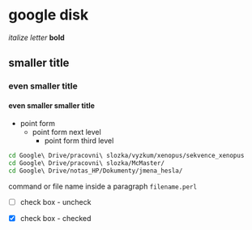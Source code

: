 # google disk

*italize letter*
**bold**

## smaller title
### even smaller title
#### even smaller smaller title

- point form
  - point form next level
    - point form third level

```bash
cd Google\ Drive/pracovni\ slozka/vyzkum/xenopus/sekvence_xenopus 
cd Google\ Drive/pracovni\ slozka/McMaster/
cd Google\ Drive/notas_HP/Dokumenty/jmena_hesla/
```

command or file name inside a paragraph `filename.perl`

- [ ] check box - uncheck
- [x] check box - checked


